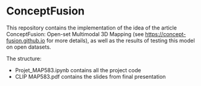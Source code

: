 # ConceptFusion
This repository contains the implementation of the idea of the article ConceptFusion: Open-set Multimodal 3D Mapping (see https://concept-fusion.github.io for more details), as well as the results of testing this model on open datasets.

The structure:
- Projet_MAP583.ipynb contains all the project code
- CLIP MAP583.pdf contains the slides from final presentation
